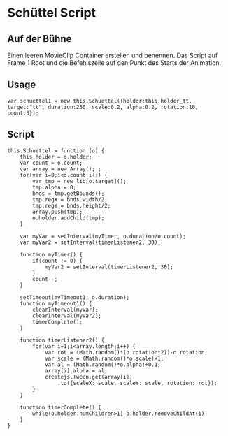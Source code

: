 # Schüttel Script

## Auf der Bühne

Einen leeren MovieClip Container erstellen und benennen. Das Script auf Frame 1 Root und die Befehlszeile auf den Punkt des Starts der Animation.

## Usage

```
var schuettel1 = new this.Schuettel({holder:this.holder_tt, target:"tt", duration:250, scale:0.2, alpha:0.2, rotation:10, count:3});
```

## Script

```
this.Schuettel = function (o) {
    this.holder = o.holder;
	var count = o.count;
	var array = new Array(); ;
	for(var i=0;i<o.count;i++) {
		var tmp = new lib[o.target]();
		tmp.alpha = 0;
		bnds = tmp.getBounds();
		tmp.regX = bnds.width/2;
		tmp.regY = bnds.height/2;
		array.push(tmp);
		o.holder.addChild(tmp);
	}

	var myVar = setInterval(myTimer, o.duration/o.count);
	var myVar2 = setInterval(timerListener2, 30);

	function myTimer() {
		if(count != 0) {
			myVar2 = setInterval(timerListener2, 30);
		}
		count--;
	}

	setTimeout(myTimeout1, o.duration);
	function myTimeout1() {
		clearInterval(myVar);
		clearInterval(myVar2);
		timerComplete();
	}

	function timerListener2() {
		for(var i=1;i<array.length;i++) {
			var rot = (Math.random()*(o.rotation*2))-o.rotation;
			var scale = (Math.random()*o.scale)+1;
			var al = (Math.random()*o.alpha)+0.1;
			array[i].alpha = al;
			createjs.Tween.get(array[i])
				.to({scaleX: scale, scaleY: scale, rotation: rot});
		}
	}

	function timerComplete() {
		while(o.holder.numChildren>1) o.holder.removeChildAt(1);
	}
}
```
